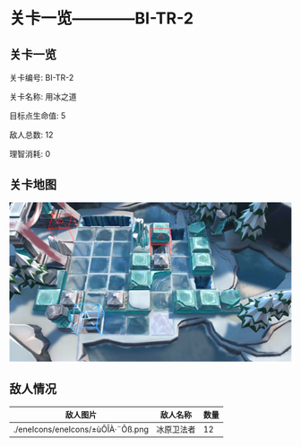 # 关卡一览————BI-TR-2


## 关卡一览

关卡编号: BI-TR-2

关卡名称: 用冰之道

目标点生命值: 5

敌人总数: 12

理智消耗: 0


## 关卡地图
![BI-TR-2](./oprMap/BI-TR-2.png)

## 敌人情况

| 敌人图片 | 敌人名称 | 数量  |
|---------|-----|-----|
| ./eneIcons/eneIcons/±ùÔ­ÎÀ·¨Õß.png| 冰原卫法者  |   12  |
